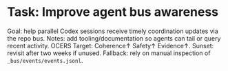 # Task: Improve agent bus awareness
Goal: help parallel Codex sessions receive timely coordination updates via the repo bus.
Notes: add tooling/documentation so agents can tail or query recent activity.
OCERS Target: Coherence↑ Safety↑ Evidence↑.
Sunset: revisit after two weeks if unused.
Fallback: rely on manual inspection of `_bus/events/events.jsonl`.
